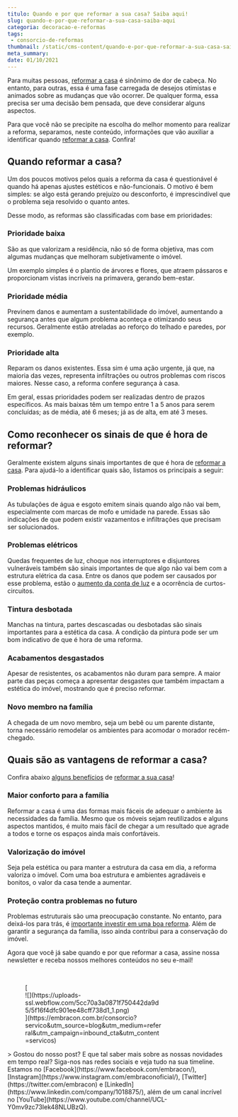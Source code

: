 ```yaml
---
titulo: Quando e por que reformar a sua casa? Saiba aqui!
slug: quando-e-por-que-reformar-a-sua-casa-saiba-aqui
categoria: decoracao-e-reformas
tags:
 - consorcio-de-reformas
thumbnail: /static/cms-content/quando-e-por-que-reformar-a-sua-casa-saiba-aqui.jpeg
meta_summary: 
date: 01/10/2021
---
```

Para muitas pessoas, [reformar a casa](https://www.embracon.com.br/blog/quer-reformar-sua-casa-nos-temos-5-dicas-para-voce-se-inspirar) é sinônimo de dor de cabeça. No entanto, para outras, essa é uma fase carregada de desejos otimistas e animados sobre as mudanças que vão ocorrer. De qualquer forma, essa precisa ser uma decisão bem pensada, que deve considerar alguns aspectos.

Para que você não se precipite na escolha do melhor momento para realizar a reforma, separamos, neste conteúdo, informações que vão auxiliar a identificar quando [reformar a casa](https://www.embracon.com.br/blog/consorcio-de-servicos-para-reformas-e-decoracao). Confira!

Quando reformar a casa?
-----------------------

Um dos poucos motivos pelos quais a reforma da casa é questionável é quando há apenas ajustes estéticos e não-funcionais. O motivo é bem simples: se algo está gerando prejuízo ou desconforto, é imprescindível que o problema seja resolvido o quanto antes.

Desse modo, as reformas são classificadas com base em prioridades:

### Prioridade baixa

São as que valorizam a residência, não só de forma objetiva, mas com algumas mudanças que melhoram subjetivamente o imóvel.

Um exemplo simples é o plantio de árvores e flores, que atraem pássaros e proporcionam vistas incríveis na primavera, gerando bem-estar.

### Prioridade média

Previnem danos e aumentam a sustentabilidade do imóvel, aumentando a segurança antes que algum problema aconteça e otimizando seus recursos. Geralmente estão atreladas ao reforço do telhado e paredes, por exemplo.

### Prioridade alta

Reparam os danos existentes. Essa sim é uma ação urgente, já que, na maioria das vezes, representa infiltrações ou outros problemas com riscos maiores. Nesse caso, a reforma confere segurança à casa.

Em geral, essas prioridades podem ser realizadas dentro de prazos específicos. As mais baixas têm um tempo entre 1 a 5 anos para serem concluídas; as de média, até 6 meses; já as de alta, em até 3 meses.

Como reconhecer os sinais de que é hora de reformar?
----------------------------------------------------

Geralmente existem alguns sinais importantes de que é hora de [reformar a casa](https://www.embracon.com.br/blog/quer-reformar-sua-casa-nos-temos-5-dicas-para-voce-se-inspirar). Para ajudá-lo a identificar quais são, listamos os principais a seguir:

### Problemas hidráulicos

As tubulações de água e esgoto emitem sinais quando algo não vai bem, especialmente com marcas de mofo e umidade na parede. Essas são indicações de que podem existir vazamentos e infiltrações que precisam ser solucionados.

### Problemas elétricos

Quedas frequentes de luz, choque nos interruptores e disjuntores vulneráveis também são sinais importantes de que algo não vai bem com a estrutura elétrica da casa. Entre os danos que podem ser causados por esse problema, estão o [aumento da conta de luz](https://www.embracon.com.br/blog/5-dicas-indispensaveis-para-voce-economizar-energia-eletrica) e a ocorrência de curtos-circuitos.

### Tintura desbotada

Manchas na tintura, partes descascadas ou desbotadas são sinais importantes para a estética da casa. A condição da pintura pode ser um bom indicativo de que é hora de uma reforma.

### Acabamentos desgastados

Apesar de resistentes, os acabamentos não duram para sempre. A maior parte das peças começa a apresentar desgastes que também impactam a estética do imóvel, mostrando que é preciso reformar.

### Novo membro na família

A chegada de um novo membro, seja um bebê ou um parente distante, torna necessário remodelar os ambientes para acomodar o morador recém-chegado.

Quais são as vantagens de reformar a casa?
------------------------------------------

Confira abaixo [alguns benefícios](https://www.embracon.com.br/blog/conheca-o-consorcio-para-reforma-e-confira-as-vantagens) de [reformar a sua casa](https://www.embracon.com.br/blog/quer-reformar-sua-casa-nos-temos-5-dicas-para-voce-se-inspirar)!

### Maior conforto para a família

Reformar a casa é uma das formas mais fáceis de adequar o ambiente às necessidades da família. Mesmo que os móveis sejam reutilizados e alguns aspectos mantidos, é muito mais fácil de chegar a um resultado que agrade a todos e torne os espaços ainda mais confortáveis.

### Valorização do imóvel

Seja pela estética ou para manter a estrutura da casa em dia, a reforma valoriza o imóvel. Com uma boa estrutura e ambientes agradáveis e bonitos, o valor da casa tende a aumentar.

### Proteção contra problemas no futuro

Problemas estruturais são uma preocupação constante. No entanto, para deixá-los para trás, é [importante investir em uma boa reforma](https://www.embracon.com.br/blog/conheca-o-consorcio-para-reforma-e-confira-as-vantagens). Além de garantir a segurança da família, isso ainda contribui para a conservação do imóvel.

Agora que você já sabe quando e por que reformar a casa, assine nossa newsletter e receba nossos melhores conteúdos no seu e-mail!

‍

<figure class="w-richtext-figure-type-image w-richtext-align-center" style="max-width:310px">[<div>![](https://uploads-ssl.webflow.com/5cc70a3a0871f750442da9d5/5f16f4dfc901ee48cff738d1_1.png)</div>](https://embracon.com.br/consorcio?servico&utm_source=blog&utm_medium=referral&utm_campaign=inbound_cta&utm_content=servicos)</figure>> Gostou do nosso post? E que tal saber mais sobre as nossas novidades em tempo real? Siga-nos nas redes sociais e veja tudo na sua timeline. Estamos no [Facebook](https://www.facebook.com/embracon/), [Instagram](https://www.instagram.com/embraconoficial/), [Twitter](https://twitter.com/embracon) e [LinkedIn](https://www.linkedin.com/company/1018875/), além de um canal incrível no [YouTube](https://www.youtube.com/channel/UCL-Y0mv9zc73Iek48NLUBzQ).
